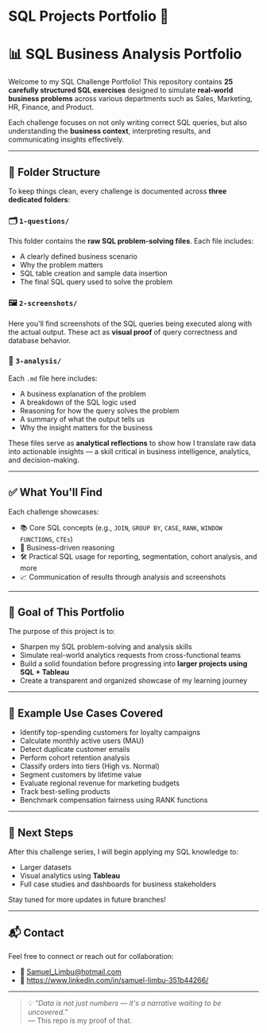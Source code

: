 # SQL Projects Portfolio 💾
# 📊 SQL Business Analysis Portfolio

Welcome to my SQL Challenge Portfolio! This repository contains **25 carefully structured SQL exercises** designed to simulate **real-world business problems** across various departments such as Sales, Marketing, HR, Finance, and Product.

Each challenge focuses on not only writing correct SQL queries, but also understanding the **business context**, interpreting results, and communicating insights effectively.

---

## 📁 Folder Structure

To keep things clean, every challenge is documented across **three dedicated folders**:

### 🗂 `1-questions/`
This folder contains the **raw SQL problem-solving files**. Each file includes:
- A clearly defined business scenario
- Why the problem matters
- SQL table creation and sample data insertion
- The final SQL query used to solve the problem

### 🖼 `2-screenshots/`
Here you'll find screenshots of the SQL queries being executed along with the actual output. These act as **visual proof** of query correctness and database behavior.

### 📄 `3-analysis/`
Each `.md` file here includes:
- A business explanation of the problem
- A breakdown of the SQL logic used
- Reasoning for how the query solves the problem
- A summary of what the output tells us
- Why the insight matters for the business

These files serve as **analytical reflections** to show how I translate raw data into actionable insights — a skill critical in business intelligence, analytics, and decision-making.

---

## ✅ What You'll Find

Each challenge showcases:
- 📚 Core SQL concepts (e.g., `JOIN`, `GROUP BY`, `CASE`, `RANK`, `WINDOW FUNCTIONS`, `CTEs`)
- 🧠 Business-driven reasoning
- 🛠️ Practical SQL usage for reporting, segmentation, cohort analysis, and more
- 📈 Communication of results through analysis and screenshots

---

## 🎯 Goal of This Portfolio

The purpose of this project is to:
- Sharpen my SQL problem-solving and analysis skills
- Simulate real-world analytics requests from cross-functional teams
- Build a solid foundation before progressing into **larger projects using SQL + Tableau**
- Create a transparent and organized showcase of my learning journey

---

## 🧩 Example Use Cases Covered

- Identify top-spending customers for loyalty campaigns  
- Calculate monthly active users (MAU)  
- Detect duplicate customer emails  
- Perform cohort retention analysis  
- Classify orders into tiers (High vs. Normal)  
- Segment customers by lifetime value  
- Evaluate regional revenue for marketing budgets  
- Track best-selling products  
- Benchmark compensation fairness using RANK functions  

---

## 🚀 Next Steps

After this challenge series, I will begin applying my SQL knowledge to:
- Larger datasets
- Visual analytics using **Tableau**
- Full case studies and dashboards for business stakeholders

Stay tuned for more updates in future branches!

---

## 📬 Contact

Feel free to connect or reach out for collaboration:
- 📧 Samuel_Limbu@hotmail.com
- 💼 https://www.linkedin.com/in/samuel-limbu-351b44266/

---

> 💡 *“Data is not just numbers — it's a narrative waiting to be uncovered.”*  
> — This repo is my proof of that.


